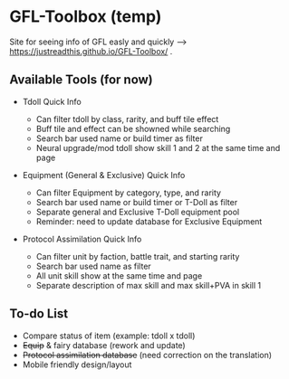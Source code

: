 # GFL-Toolbox (temp)
 Site for seeing info of GFL easly and quickly --> https://justreadthis.github.io/GFL-Toolbox/ .

## Available Tools (for now)
* Tdoll Quick Info
  * Can filter tdoll by class, rarity, and buff tile effect
  * Buff tile and effect can be showned while searching
  * Search bar used name or build timer as filter
  * Neural upgrade/mod tdoll show skill 1 and 2 at the same time and page

* Equipment (General & Exclusive) Quick Info
  * Can filter Equipment by category, type, and rarity
  * Search bar used name or build timer or T-Doll as filter
  * Separate general and Exclusive T-Doll equipment pool
  * Reminder: need to update database for Exclusive Equipment

* Protocol Assimilation Quick Info
  * Can filter unit by faction, battle trait, and starting rarity
  * Search bar used name as filter
  * All unit skill show at the same time and page
  * Separate description of max skill and max skill+PVA in skill 1

## To-do List
  * Compare status of item (example: tdoll x tdoll)
  * ~~Equip~~ & fairy database (rework and update)
  * ~~Protocol assimilation database~~ (need correction on the translation)
  * Mobile friendly design/layout

